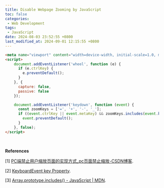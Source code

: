 ```yaml
---
title: Disable Webpage Zooming by JavaScript
toc: false
categories:
 - Web Development
tags:
 - JavaScript
date: 2024-08-03 23:52:55 +0800
last_modified_at: 2024-09-01 12:15:55 +0800
---
```


```html
<meta name="viewport" content="width=device-width, initial-scale=1.0, maximum-scale=1.0, user-scalable=0" />
<script>
    document.addEventListener('wheel', function (e) {
      if (e.ctrlKey) {
        e.preventDefault();
      }
    }, {
      capture: false,
      passive: false 
    });

    document.addEventListener('keydown', function (event) {
      const zoomKeys = ['=', '+', '-', '_'];
      if ((event.ctrlKey || event.metaKey) && zoomKeys.includes(event.key)) {
        event.preventDefault();
      }
    }, false);  
</script>
```

<br>

**References**

[1] [PC端禁止用户缩放页面的实现方式\_pc页面禁止缩放-CSDN博客](https://blog.csdn.net/qq_36451496/article/details/120955798).

[2] [KeyboardEvent key Property](https://www.w3schools.com/jsref/event_key_key.asp).

[3] [Array.prototype.includes() - JavaScript \| MDN](https://developer.mozilla.org/en-US/docs/Web/JavaScript/Reference/Global_Objects/Array/includes).